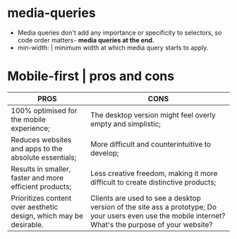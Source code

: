 # media-queries
- Media queries don't add any importance or specificity to selectors, so code order matters- **media queries at the end.**
- min-width: | minimum width at which media query starts to apply.

# Mobile-first | pros and cons
|PROS | CONS |
|-----|-------|
|100% optimised for the mobile experience;|The desktop version might feel overly empty and simplistic;|
| Reduces websites and apps to the absolute essentials;|More difficult and counterintuitive to develop;|
| Results in smaller, faster and more efficient products;|Less creative freedom, making it more difficult to create distinctive products;|
| Prioritizes content over aesthetic design, which may be desirable.|Clients are used to see a desktop version of the site ass a prototype; Do your users even use the mobile internet? What's the purpose of your website?|
